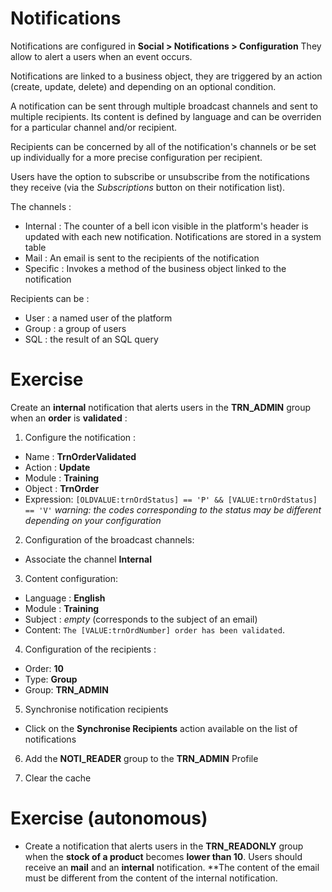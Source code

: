 Notifications
====================

Notifications are configured in **Social > Notifications > Configuration**
They allow to alert a users when an event occurs.

Notifications are linked to a business object, they are triggered by an action (create, update, delete) and depending on an optional condition.

A notification can be sent through multiple broadcast channels and sent to multiple recipients. Its content is defined by language and can be overriden for a particular channel and/or recipient. 

Recipients can be concerned by all of the notification's channels or be set up individually for a more precise configuration per recipient. 

Users have the option to subscribe or unsubscribe from the notifications they receive (via the *Subscriptions* button on their notification list).

The channels :
* Internal : The counter of a bell icon visible in the platform's header is updated with each new notification. Notifications are stored in a system table
* Mail : An email is sent to the recipients of the notification
* Specific : Invokes a method of the business object linked to the notification

Recipients can be :
* User : a named user of the platform
* Group : a group of users
* SQL : the result of an SQL query

Exercise
====================

Create an **internal** notification that alerts users in the **TRN_ADMIN** group when an **order** is **validated** :
1. Configure the notification :
* Name : **TrnOrderValidated**
* Action : **Update**
* Module : **Training**
* Object : **TrnOrder**
* Expression: `[OLDVALUE:trnOrdStatus] == 'P' && [VALUE:trnOrdStatus] == 'V'` *warning: the codes corresponding to the status may be different depending on your configuration* 

2. Configuration of the broadcast channels:
* Associate the channel **Internal**

3. Content configuration:
* Language : **English**
* Module : **Training**
* Subject : *empty* (corresponds to the subject of an email)
* Content: `The [VALUE:trnOrdNumber] order has been validated`.

4. Configuration of the recipients : 
* Order: **10**
* Type: **Group**
* Group: **TRN_ADMIN**

5. Synchronise notification recipients
* Click on the **Synchronise Recipients** action available on the list of notifications

6. Add the **NOTI_READER** group to the **TRN_ADMIN** Profile

7. Clear the cache

Exercise (autonomous)
====================

* Create a notification that alerts users in the **TRN_READONLY** group when the **stock of a product** becomes **lower than 10**. Users should receive an **mail** and an **internal** notification. 
**The content of the email must be different from the content of the internal notification.